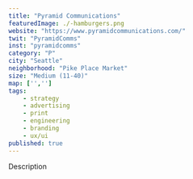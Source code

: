 ```yaml
---
title: "Pyramid Communications"
featuredImage: ./-hamburgers.png
website: "https://www.pyramidcommunications.com/"
twit: "PyramidComms"
inst: "pyramidcomms"
category: "P"
city: "Seattle"
neighborhood: "Pike Place Market"
size: "Medium (11-40)"
map: ['','']
tags:
    - strategy
    - advertising
    - print
    - engineering
    - branding
    - ux/ui
published: true
---
```


Description

